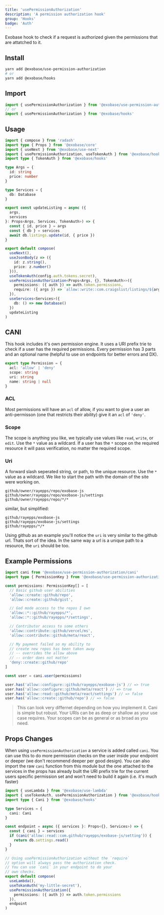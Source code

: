 ```yaml
---
title: 'usePermissionAuthorization'
description: 'A permission authorization hook'
group: 'Hooks'
badge: 'Auth'
---
```


Exobase hook to check if a request is authorized given the permissions that are attatched to it. 

## Install

```sh
yarn add @exobase/use-permission-authorization
# or
yarn add @exobase/hooks
```

## Import

```ts
import { usePermissionAuthorization } from '@exobase/use-permission-authorization'
// or
import { usePermissionAuthorization } from '@exobase/hooks'
```

## Usage

```ts
import { compose } from 'radash'
import type { Props } from '@exobase/core'
import { useNext } from '@exobase/use-next'
import { usePermissionAuthorization, useTokenAuth } from '@exobase/hooks'
import type { TokenAuth } from '@exobase/hooks'

type Args = {
  id: string
  price: number
}

type Services = {
  db: Database
}

export const updateListing = async ({
  args,
  services
}: Props<Args, Services, TokenAuth>) => {
  const { id, price } = args
  const { db } = services
  await db.listings.update(id, { price })
}

export default compose(
  useNext(),
  useJsonBody(z => ({
    id: z.string(),
    price: z.number()
  })),
  useTokenAuth(config.auth.tokens.secret),
  usePermissionAuthorization<Props<Args, {}, TokenAuth>>({
    permissions: ({ auth }) => auth.token.permissions,
    require: ({ args }) => `allow::write::com.craigslist/listings/${args.id}`
  }),
  useServices<Services>({
    db: () => new Database()
  })
  updateListing
)
```

## CANI

This hook includes it's own permission engine. It uses a URI prefix trie to check if a user has the required permissions. Every permission has 3 parts and an optional name (helpful to use on endpoints for better errors and DX).

```ts
export type Permission = {
  acl: 'allow' | 'deny'
  scope: string
  uri: string
  name: string | null
}
```

### ACL

Most permissions will have an `acl` of allow, if you want to give a user an anti-permisson (one that restricts their ability) give it an `acl` of `'deny'`.

### Scope

The scope is anything you like, we typically use values like `read`, `write`, or `edit`. Use the `*` value as a wildcard. If a user has the `*` scope on the required resource it will pass verification, no matter the required scope.

### Uri

A forward slash seperated string, or path, to the unique resource. Use the `*` value as a wildcard. We like to start the path with the domain of the site were working on.

```
github/owner/rayepps/repo/exobase-js
github/owner/rayepps/repo/exobase-js/settings
github/owner/rayepps/repo/*/*
```

similar, but simplified:

```
github/rayepps/exobase-js
github/rayepps/exobase-js/settings
github/rayepps/*/*
```

Using github as an example you'll notice the `uri` is very similar to the github url. Thats sort of the idea. In the same way a url is a unique path to a resource, the `uri` should be too.

## Example Permissions

```ts
import cani from '@exobase/use-permission-authorization/cani'
import type { PermissionKey } from '@exobase/use-permission-authorization'

const permissions: PermissionKey[] = [
  // Basic github user abilities
  'allow::create::github/repo',
  'allow::create::github/gist',

  // God mode access to the repos I own
  'allow::*::github/rayepps/*',
  'allow::*::github/rayepps/*/settings',

  // Contributor access to some others
  'allow::contribute::github/vercel/ms',
  'allow::contribute::github/meta/react',

  // My payment failed so my ability to
  // create new repos has been taken away
  // -- overrides the allow above
  // -- order does not matter
  'deny::create::github/repo'
]

const user = cani.user(permissions)

user.has('allow::configure::github/rayepps/exobase-js') // => true
user.has('allow::configure::github/meta/react') // => true
user.has('allow::read::github/meta/react/settings') // => false
user.has('allow::create::github/repo') // => false
```

> This can look very differnet depending on how you implement it. Cani is simple but robust. Your URIs can be as deep or shallow as your use case requires. Your scopes can be as general or as broad as you need.

## Props Changes

When using `usePermissionAuthorization` a service is added called `cani`. You can use this to do more permission checks on the user inside your endpoint or deeper (we don't recommend deeper per good design). You can also import the raw `cani` function from this module but the one attached to the services in the props has already built the URI prefix trie for the current users specific permission set and won't need to build it again (i.e. it's much faster)

```ts
import { useLambda } from '@exobase/use-lambda'
import { useTokenAuth, usePermissionAuthorization } from '@exobase/hooks'
import type { Cani } from '@exobase/hooks'

type Services = {
  cani: Cani
}

const endpoint = async ({ services }: Props<{}, Services>) => {
  const { cani } = services
  if (cani('allow::read::com.github/rayepps/exobase-js/setting')) {
    return db.settings.read()
  }
}

// Using usePermissionAuthorization without the `require`
// option will always pass the authorization check.
// You can use `cani` in your endpoint to do your
// own checks.
export default compose(
  useLambda(),
  useTokanAuth('my-little-secret'),
  usePermissionAuthorization({
    permissions: ({ auth }) => auth.token.permissions
  }),
  endpoint
)
```

